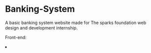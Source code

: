 # Banking-System
A basic banking system website made for The sparks foundation web design and development internship.


Front-end:
<li></li>

